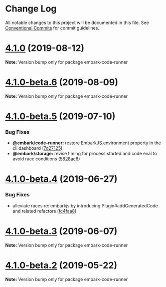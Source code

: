 # Change Log

All notable changes to this project will be documented in this file.
See [Conventional Commits](https://conventionalcommits.org) for commit guidelines.

# [4.1.0](https://github.com/embark-framework/embark/compare/v4.1.0-beta.6...v4.1.0) (2019-08-12)

**Note:** Version bump only for package embark-code-runner





# [4.1.0-beta.6](https://github.com/embark-framework/embark/compare/v4.1.0-beta.5...v4.1.0-beta.6) (2019-08-09)

**Note:** Version bump only for package embark-code-runner





# [4.1.0-beta.5](https://github.com/embark-framework/embark/compare/v4.1.0-beta.4...v4.1.0-beta.5) (2019-07-10)


### Bug Fixes

* **@embark/code-runner:** restore EmbarkJS.environment property in the cli dashboard ([7d27125](https://github.com/embark-framework/embark/commit/7d27125))
* **@embark/storage:** revise timing for process:started and code eval to avoid race conditions ([5828ae6](https://github.com/embark-framework/embark/commit/5828ae6))





# [4.1.0-beta.4](https://github.com/embark-framework/embark/compare/v4.1.0-beta.3...v4.1.0-beta.4) (2019-06-27)


### Bug Fixes

* alleviate races re: embarkjs by introducing Plugin#addGeneratedCode and related refactors ([fc4faa8](https://github.com/embark-framework/embark/commit/fc4faa8))





# [4.1.0-beta.3](https://github.com/embark-framework/embark/compare/v4.1.0-beta.2...v4.1.0-beta.3) (2019-06-07)

**Note:** Version bump only for package embark-code-runner





# [4.1.0-beta.2](https://github.com/embark-framework/embark/compare/v4.1.0-beta.1...v4.1.0-beta.2) (2019-05-22)

**Note:** Version bump only for package embark-code-runner

